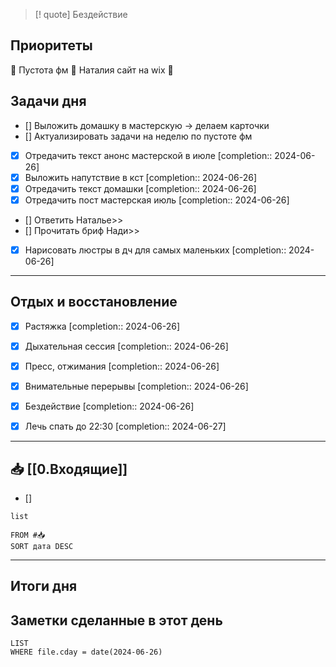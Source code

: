 > [! quote] Бездействие
> 

## Приоритеты
🔴 Пустота фм
🔴 Наталия сайт на wix
🔴

## Задачи дня
- [] Выложить домашку в мастерскую → делаем карточки
- [] Актуализировать задачи на неделю по пустоте фм
- [x] Отредачить текст анонс мастерской в июле  [completion:: 2024-06-26]
- [x] Выложить напутствие в кст  [completion:: 2024-06-26]
- [x] Отредачить текст домашки  [completion:: 2024-06-26]
- [x] Отредачить пост мастерская июль  [completion:: 2024-06-26]
- [] Ответить Наталье>>
- [] Прочитать бриф Нади>>
- [x] Нарисовать люстры в дч для самых маленьких  [completion:: 2024-06-26]

---
## Отдых и восстановление
- [x] Растяжка  [completion:: 2024-06-26]
- [x] Дыхательная сессия  [completion:: 2024-06-26]
- [x] Пресс, отжимания  [completion:: 2024-06-26]
- [x] Внимательные перерывы  [completion:: 2024-06-26]
- [x] Бездействие  [completion:: 2024-06-26]
- [x] Лечь спать до 22:30  [completion:: 2024-06-27]


---
## 📥 [[0.Входящие]]
- [] 



```dataview
list
	
FROM #📥
SORT дата DESC
```


---
## Итоги дня





## Заметки сделанные в этот день
```dataview
LIST
WHERE file.cday = date(2024-06-26)
```

